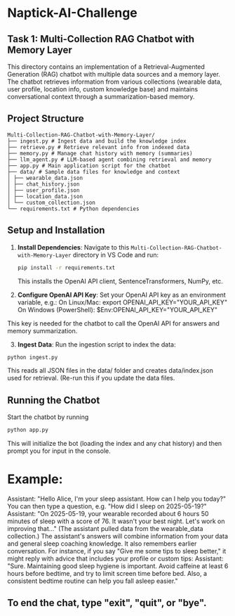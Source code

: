 # Naptick-AI-Challenge
## Task 1: Multi-Collection RAG Chatbot with Memory Layer

This directory contains an implementation of a Retrieval-Augmented Generation (RAG) chatbot with multiple data sources and a memory layer. The chatbot retrieves information from various collections (wearable data, user profile, location info, custom knowledge base) and maintains conversational context through a summarization-based memory.

## Project Structure
```
Multi-Collection-RAG-Chatbot-with-Memory-Layer/
├── ingest.py # Ingest data and build the knowledge index
├── retrieve.py # Retrieve relevant info from indexed data
├── memory.py # Manage chat history with memory (summaries)
├── llm_agent.py # LLM-based agent combining retrieval and memory
├── app.py # Main application script for the chatbot
├── data/ # Sample data files for knowledge and context
│ ├── wearable_data.json
│ ├── chat_history.json
│ ├── user_profile.json
│ ├── location_data.json
│ └── custom_collection.json
└── requirements.txt # Python dependencies
```

## Setup and Installation
1. **Install Dependencies**: Navigate to this `Multi-Collection-RAG-Chatbot-with-Memory-Layer` directory in VS Code and run:  
   ```bash
   pip install -r requirements.txt

   ```
   This installs the OpenAI API client, SentenceTransformers, NumPy, etc.
   
2. **Configure OpenAI API Key**: Set your OpenAI API key as an environment variable, e.g.:
On Linux/Mac: export OPENAI_API_KEY="YOUR_API_KEY"
On Windows (PowerShell): $Env:OPENAI_API_KEY="YOUR_API_KEY"

This key is needed for the chatbot to call the OpenAI API for answers and memory summarization.

3. **Ingest Data**: Run the ingestion script to index the data:
 ```bash
python ingest.py
```

This reads all JSON files in the data/ folder and creates data/index.json used for retrieval. (Re-run this if you update the data files.

## Running the Chatbot
Start the chatbot by running
```bash
python app.py
```
This will initialize the bot (loading the index and any chat history) and then prompt you for input in the console. 

# Example:
Assistant: "Hello Alice, I'm your sleep assistant. How can I help you today?"
You can then type a question, e.g. "How did I sleep on 2025-05-19?"
Assistant: "On 2025-05-19, your wearable recorded about 6 hours 50 minutes of sleep with a score of 76. It wasn't your best night. Let's work on improving that..."
(The assistant pulled data from the wearable_data collection.)
The assistant's answers will combine information from your data and general sleep coaching knowledge. It also remembers earlier conversation. For instance, if you say "Give me some tips to sleep better," it might reply with advice that includes your profile or custom tips:
Assistant: "Sure. Maintaining good sleep hygiene is important. Avoid caffeine at least 6 hours before bedtime, and try to limit screen time before bed. Also, a consistent bedtime routine can help you fall asleep easier."

## To end the chat, type "exit", "quit", or "bye".


